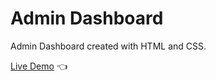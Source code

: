 # Admin Dashboard

Admin Dashboard created with HTML and CSS.

[Live Demo](https://hassanelnaggar99.github.io/Project-Admin-Dashboard/) :point_left:
 

